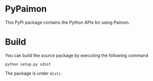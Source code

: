 # PyPaimon

This PyPi package contains the Python APIs for using Paimon.
# Build

You can build the source package by executing the following command
```commandline
python setup.py sdist
```
The package is under `dist/`.
